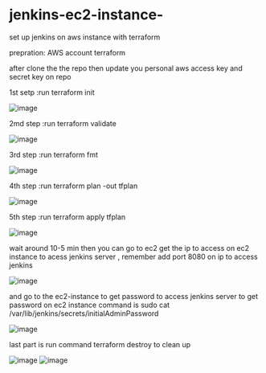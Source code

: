 # jenkins-ec2-instance-
set up jenkins on aws instance with terraform

prepration:
AWS account
terraform 

after clone the the repo then update you personal aws access key and secret key on repo

1st setp :run terraform init 

![image](https://user-images.githubusercontent.com/17830034/227439157-dac1f928-e506-4455-b301-c8e3d0612a55.png)


2md step :run terraform validate

![image](https://user-images.githubusercontent.com/17830034/227439444-cad3cd02-84e4-46b6-80c5-d53a8a82b690.png)

3rd step :run terraform fmt 

![image](https://user-images.githubusercontent.com/17830034/227439735-c472f80f-2f2c-4c05-9d8f-079a9a37e9b4.png)

4th step :run terraform plan -out tfplan

![image](https://user-images.githubusercontent.com/17830034/227448347-a95a11b2-357c-4592-9817-bb6a8051a44c.png)


5th step :run terraform apply tfplan

![image](https://user-images.githubusercontent.com/17830034/227448403-fe01f31d-f6a0-470e-b887-8b8ac7e984c1.png)

wait around 10-5 min then you can go to ec2 get the ip to access on ec2 instance to  acess jenkins server , remember add port 8080 on ip to access jenkins

![image](https://user-images.githubusercontent.com/17830034/227448789-13b4aa5e-8e10-4437-8fa6-9ed3cf7b52f7.png)

and go to the ec2-instance to get password to access jenkins server 
to get password on ec2 instance command is sudo cat /var/lib/jenkins/secrets/initialAdminPassword

![image](https://user-images.githubusercontent.com/17830034/227449891-606818b5-111d-4ea9-97df-bb0c9fcaf996.png)

last part is run command terraform destroy to clean up 

![image](https://user-images.githubusercontent.com/17830034/227450587-10eb06bb-c3c0-4fde-bc75-689a14566c26.png)
![image](https://user-images.githubusercontent.com/17830034/227450648-91195179-232a-491c-8a6d-370c82388b2a.png)


